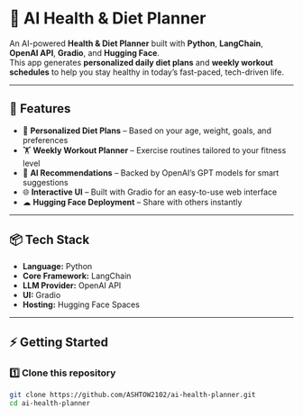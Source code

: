 # 🥗 AI Health & Diet Planner

An AI-powered **Health & Diet Planner** built with **Python**, **LangChain**, **OpenAI API**, **Gradio**, and **Hugging Face**.  
This app generates **personalized daily diet plans** and **weekly workout schedules** to help you stay healthy in today’s fast-paced, tech-driven life.

---

## 🚀 Features

- 🥦 **Personalized Diet Plans** – Based on your age, weight, goals, and preferences  
- 🏋 **Weekly Workout Planner** – Exercise routines tailored to your fitness level  
- 🧠 **AI Recommendations** – Backed by OpenAI’s GPT models for smart suggestions  
- 🌐 **Interactive UI** – Built with Gradio for an easy-to-use web interface  
- ☁ **Hugging Face Deployment** – Share with others instantly

---

## 📦 Tech Stack

- **Language:** Python  
- **Core Framework:** LangChain  
- **LLM Provider:** OpenAI API  
- **UI:** Gradio  
- **Hosting:** Hugging Face Spaces  

---

## ⚡ Getting Started

### 1️⃣ Clone this repository
```bash
git clone https://github.com/ASHTOW2102/ai-health-planner.git
cd ai-health-planner
